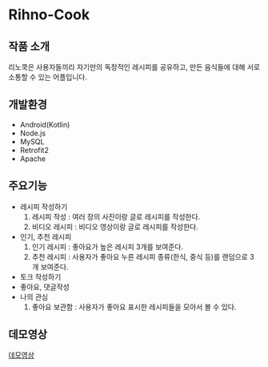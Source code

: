 # Rihno-Cook

## 작품 소개
리노쿡은 사용자들끼리 자기만의 독창적인 레시피를 공유하고, 만든 음식들에 대해 서로 소통할 수 있는 어플입니다.

## 개발환경
* Android(Kotlin)
* Node.js
* MySQL
* Retrofit2
* Apache

## 주요기능
* 레시피 작성하기
  1. 레시피 작성 : 여러 장의 사진이랑 글로 레시피를 작성한다.
  1. 비디오 레시피 : 비디오 영상이랑 글로 레시피를 작성한다.
* 인기, 추천 레시피
  1. 인기 레시피 : 좋아요가 높은 레시피 3개를 보여준다.
  1. 추천 레시피 : 사용자가 좋아요 누른 레시피 종류(한식, 중식 등)를 랜덤으로 3개 보여준다.
* 토크 작성하기
* 좋아요, 댓글작성
* 나의 관심
  1. 좋아요 보관함 : 사용자가 좋아요 표시한 레시피들을 모아서 볼 수 있다.

## 데모영상
[데모영상](https://github.com/tlsgks48/Rihno-Cook)


